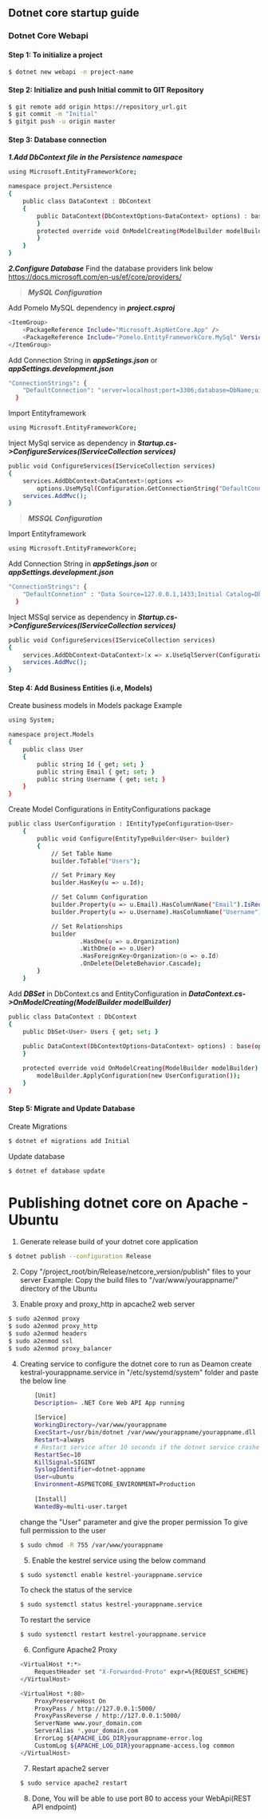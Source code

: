 ## **Dotnet core startup guide**

### Dotnet Core Webapi

#### Step 1: To initialize a project

```sh
$ dotnet new webapi -n project-name
```

#### Step 2: Initialize and push Initial commit to GIT Repository

```sh
$ git remote add origin https://repository_url.git
$ git commit -m "Initial"
$ gitgit push -u origin master
```

#### Step 3: Database connection
***1.Add DbContext file in the Persistence namespace***
```sh
using Microsoft.EntityFrameworkCore;

namespace project.Persistence
{
    public class DataContext : DbContext
    {
        public DataContext(DbContextOptions<DataContext> options) : base(options) {
        }
        protected override void OnModelCreating(ModelBuilder modelBuilder) {
        }
    }
}
```
***2.Configure Database***
Find the database providers link below
https://docs.microsoft.com/en-us/ef/core/providers/
 > ___MySQL Configuration___

Add Pomelo MySQL dependency in ___project.csproj___
```sh
<ItemGroup>
    <PackageReference Include="Microsoft.AspNetCore.App" />
    <PackageReference Include="Pomelo.EntityFrameworkCore.MySql" Version="2.1.2" />
</ItemGroup>
```

Add Connection String in ___appSetings.json___ or ___appSettings.development.json___
```sh
"ConnectionStrings": {
    "DefaultConnection": "server=localhost;port=3306;database=DbName;uid=root;password=*****"
  }
```

 Import Entityframework
 ```sh
 using Microsoft.EntityFrameworkCore;
 ```

Inject MySql service as dependency in ___Startup.cs->ConfigureServices(IServiceCollection services)___
```sh
public void ConfigureServices(IServiceCollection services)
{
    services.AddDbContext<DataContext>(options =>
        options.UseMySql(Configuration.GetConnectionString("DefaultConnection")));
    services.AddMvc();
}
```

 > ___MSSQL Configuration___
 
 Import Entityframework
 ```sh
 using Microsoft.EntityFrameworkCore;
 ```
 
 Add Connection String in ___appSetings.json___ or ___appSettings.development.json___
```sh
"ConnectionStrings": {
    "DefaultConnetion" : "Data Source=127.0.0.1,1433;Initial Catalog=DbName;User ID=sa;Password=******;"
  }
```
 
Inject MSSql service as dependency in ___Startup.cs->ConfigureServices(IServiceCollection services)___
```sh
public void ConfigureServices(IServiceCollection services)
{
    services.AddDbContext<DataContext>(x => x.UseSqlServer(Configuration.GetConnectionString("DefaultConnetion")));
    services.AddMvc();
}
```

#### Step 4: Add Business Entities (i.e, Models)
Create business models in Models package
Example
```sh
using System;

namespace project.Models
{
    public class User
    {
        public string Id { get; set; }
        public string Email { get; set; }
        public string Username { get; set; }
    }
}
```
Create Model Configurations in EntityConfigurations package
```sh
public class UserConfiguration : IEntityTypeConfiguration<User>
    {
        public void Configure(EntityTypeBuilder<User> builder)
        {
            // Set Table Name
            builder.ToTable("Users");

            // Set Primary Key
            builder.HasKey(u => u.Id);

            // Set Column Configuration
            builder.Property(u => u.Email).HasColumnName("Email").IsRequired();
            builder.Property(u => u.Username).HasColumnName("Username").IsRequired(false);

            // Set Relationships
            builder
                    .HasOne(u => u.Organization)
                    .WithOne(o => o.User)
                    .HasForeignKey<Organization>(o => o.Id)
                    .OnDelete(DeleteBehavior.Cascade);        
        }
    }
```

Add ___DBSet<T>___ in DbContext.cs and EntityConfiguration in ___DataContext.cs->OnModelCreating(ModelBuilder modelBuilder)___
```sh
public class DataContext : DbContext
{
    public DbSet<User> Users { get; set; }
    
    public DataContext(DbContextOptions<DataContext> options) : base(options) {
    }

    protected override void OnModelCreating(ModelBuilder modelBuilder) {
        modelBuilder.ApplyConfiguration(new UserConfiguration());
    }
}
```

#### Step 5: Migrate and Update Database
Create Migrations
```sh
$ dotnet ef migrations add Initial
```
Update database
```sh
$ dotnet ef database update
```
# Publishing dotnet core on Apache - Ubuntu

 1) Generate release build of your dotnet core application 
 ```sh
 $ dotnet publish --configuration Release
 ```
 
 2) Copy "/project_root/bin/Release/netcore_version/publish" files to your server
 Example: Copy the build files to "/var/www/yourappname/" directory of the Ubuntu
 
 3) Enable proxy and proxy_http in apcache2 web server
 ```sh
 $ sudo a2enmod proxy
 $ sudo a2enmod proxy_http
 $ sudo a2enmod headers
 $ sudo a2enmod ssl
 $ sudo a2enmod proxy_balancer
 ```
 4) Creating service to configure the dotnet core to run as Deamon
    create kestral-yourappname.service in "/etc/systemd/system" folder and paste the below line
    ```sh
        [Unit]
        Description= .NET Core Web API App running
        
        [Service]
        WorkingDirectory=/var/www/yourappname
        ExecStart=/usr/bin/dotnet /var/www/yourappname/yourappname.dll
        Restart=always
        # Restart service after 10 seconds if the dotnet service crashes:
        RestartSec=10
        KillSignal=SIGINT
        SyslogIdentifier=dotnet-appname
        User=ubuntu
        Environment=ASPNETCORE_ENVIRONMENT=Production 
        
        [Install]
        WantedBy=multi-user.target
    ```
    
    change the "User" parameter and give the proper permission
    To give full permission to the user
    ```sh
    $ sudo chmod -R 755 /var/www/yourappname
    ```
    5) Enable the kestrel service using the below command
    ```sh
    $ sudo systemctl enable kestrel-yourappname.service
    ```
    To check the status of the service
    ```sh
    $ sudo systemctl status kestrel-yourappname.service
    ```
    To restart the service
    ```sh
    $ sudo systemctl restart kestrel-yourappname.service
    ```
    6) Configure Apache2 Proxy
    ```sh
    <VirtualHost *:*>
        RequestHeader set "X-Forwarded-Proto" expr=%{REQUEST_SCHEME}
    </VirtualHost>
    
    <VirtualHost *:80>
        ProxyPreserveHost On
        ProxyPass / http://127.0.0.1:5000/
        ProxyPassReverse / http://127.0.0.1:5000/
        ServerName www.your_domain.com
        ServerAlias *.your_domain.com
        ErrorLog ${APACHE_LOG_DIR}yourappname-error.log
        CustomLog ${APACHE_LOG_DIR}yourappname-access.log common
    </VirtualHost>
    ```
    7) Restart apache2 server
    ```sh
    $ sudo service apache2 restart
    ```
    8) Done, You will be able to use port 80 to access your WebApi(REST API endpoint)

